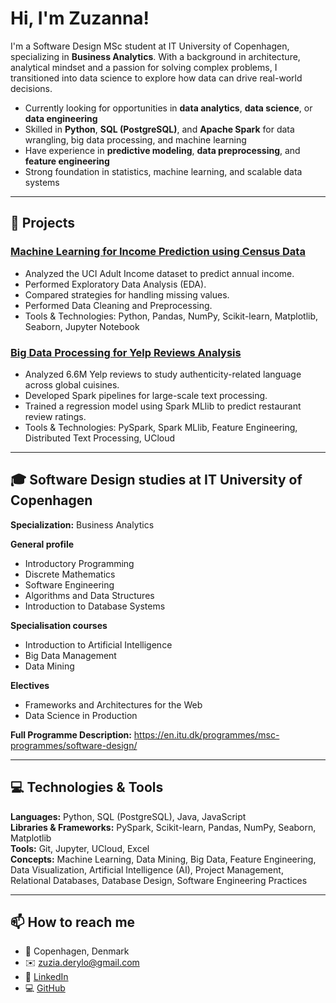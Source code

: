 # Hi, I'm Zuzanna!
I'm a Software Design MSc student at IT University of Copenhagen, specializing in **Business Analytics**. With a background in architecture, analytical mindset and a passion for solving complex problems, I transitioned into data science to explore how data can drive real-world decisions.

- Currently looking for opportunities in **data analytics**, **data science**, or **data engineering**
- Skilled in **Python**, **SQL (PostgreSQL)**, and **Apache Spark** for data wrangling, big data processing, and machine learning
- Have experience in **predictive modeling**, **data preprocessing**, and **feature engineering**
- Strong foundation in statistics, machine learning, and scalable data systems

---

## 📌 Projects
### [Machine Learning for Income Prediction using Census Data](https://github.com/zuzannaderylo/Income_Prediction)
- Analyzed the UCI Adult Income dataset to predict annual income.
- Performed Exploratory Data Analysis (EDA).
- Compared strategies for handling missing values.
- Performed Data Cleaning and Preprocessing.
- Tools & Technologies: Python, Pandas, NumPy, Scikit-learn, Matplotlib, Seaborn, Jupyter Notebook

### [Big Data Processing for Yelp Reviews Analysis](https://github.com/zuzannaderylo/Yelp_Reviews)
- Analyzed 6.6M Yelp reviews to study authenticity-related language across global cuisines. 
- Developed Spark pipelines for large-scale text processing. 
- Trained a regression model using Spark MLlib to predict restaurant review ratings.
- Tools & Technologies: PySpark, Spark MLlib, Feature Engineering, Distributed Text Processing, UCloud

---

## 🎓 Software Design studies at IT University of Copenhagen
**Specialization:** Business Analytics

**General profile**
- Introductory Programming
- Discrete Mathematics
- Software Engineering
- Algorithms and Data Structures
- Introduction to Database Systems

**Specialisation courses**
- Introduction to Artificial Intelligence
- Big Data Management
- Data Mining

**Electives**
- Frameworks and Architectures for the Web
- Data Science in Production

**Full Programme Description:** https://en.itu.dk/programmes/msc-programmes/software-design/

---

## 💻 Technologies & Tools

**Languages:** Python, SQL (PostgreSQL), Java, JavaScript  
**Libraries & Frameworks:** PySpark, Scikit-learn, Pandas, NumPy, Seaborn, Matplotlib  
**Tools:** Git, Jupyter, UCloud, Excel  
**Concepts:** Machine Learning, Data Mining, Big Data, Feature Engineering, Data Visualization, Artificial Intelligence (AI),  Project Management, Relational Databases, Database Design, Software Engineering Practices

---

## 📫 How to reach me

- 📍 Copenhagen, Denmark  
- ✉️ zuzia.derylo@gmail.com  
- 🔗 [LinkedIn](https://www.linkedin.com/in/zuzannaderylo)  
- 💻 [GitHub](https://github.com/zuzannaderylo)

